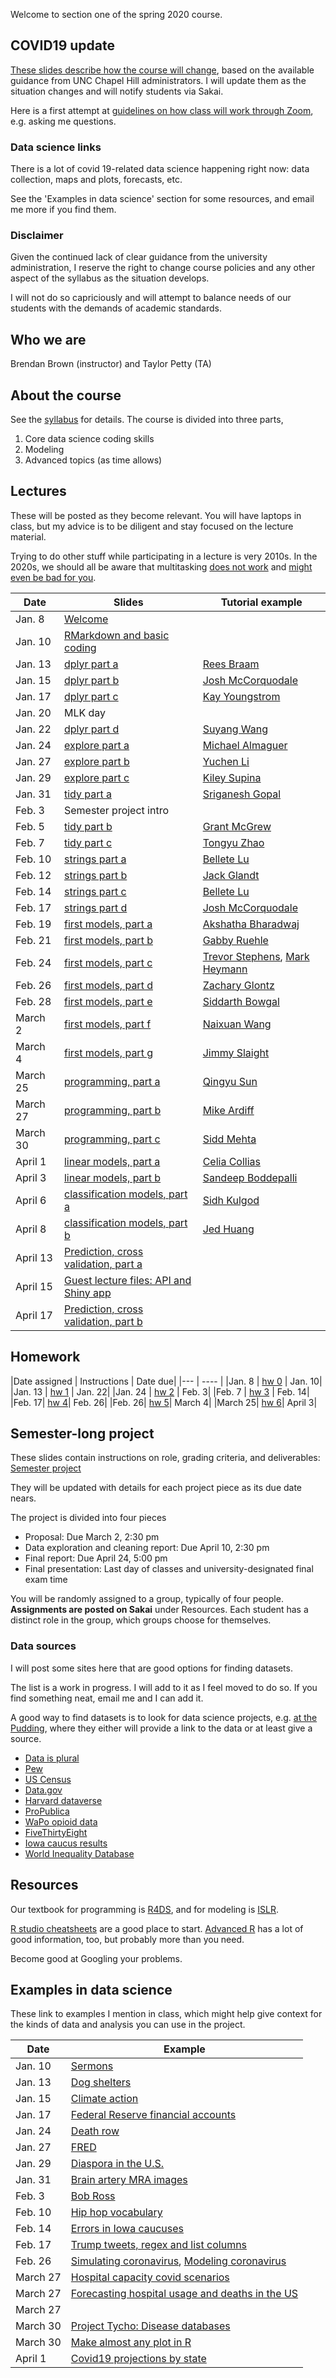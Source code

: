 Welcome to section one of the spring 2020 course.

## COVID19 update

[These slides describe how the course will change](covid19.html), based on the available guidance from UNC Chapel Hill administrators. I will update them as the situation changes and will notify students via Sakai.

Here is a first attempt at [guidelines on how class will work through Zoom](zoom.html), e.g. asking me questions.

### Data science links
There is a lot of covid 19-related data science happening right now: data collection, maps and plots, forecasts, etc.

See the 'Examples in data science' section for some resources, and email me more if you find them.

### Disclaimer
Given the continued lack of clear guidance from the university administration, I reserve the right to change course policies and any other aspect of the syllabus as the situation develops.

I will not do so capriciously and will attempt to balance needs of our students with the demands of academic standards.

## Who we are

Brendan Brown (instructor) and 
Taylor Petty (TA)

## About the course
See the [syllabus](syllabus_stor320_1.pdf) for details. The course is divided into three parts,

1. Core data science coding skills
2. Modeling
3. Advanced topics (as time allows)




## Lectures
These will be posted as they become relevant. You will have laptops in class, but my advice is to be diligent and stay focused on the lecture material.

Trying to do other stuff while participating in a lecture is very 2010s. In the 2020s, we should all be aware that multitasking [does not work](https://www.psychologytoday.com/us/blog/creativity-without-borders/201405/the-myth-multitasking) and [might even be bad for you](https://appliedpsychologydegree.usc.edu/blog/to-multitask-or-not-to-multitask/).

|Date | Slides | Tutorial example|
|------|-------|----|
|Jan. 8| [Welcome](slides_welcome.html) | |
|Jan. 10| [RMarkdown and basic coding](slides_workflow.html) | |
|Jan. 13| [dplyr part a](slides_dplyr_parta.html)|[Rees Braam](1-13-19.html)|
|Jan. 15| [dplyr part b](slides_dplyr_partb.html)|[Josh McCorquodale](1_15-Lecture.html)|
|Jan. 17| [dplyr part c](slides_dplyr_partc.html)|[Kay Youngstrom](17-January-Tutorial.html)|
|Jan. 20| MLK day||
|Jan. 22| [dplyr part d](slides_dplyr_partd.html)|[Suyang Wang](In-class-Tutorial_Suyang-Wang.html)|
|Jan. 24| [explore part a](slides_EDA_pta.html) | [Michael Almaguer](Michaelexercise124.html)|
|Jan. 27| [explore part b](slides_EDA_ptb.html) | [Yuchen Li](1.27-stor320-inclass.html)|
|Jan. 29| [explore part c](slides_EDA_ptc.html) | [Kiley Supina](January29.html)|
|Jan. 31| [tidy part a](slides_tidyrel_pta.html)|[Sriganesh Gopal](tutorial8.html)|
|Feb. 3| Semester project intro||
|Feb. 5| [tidy part b](slides_tidyrel_ptb.html)|[Grant McGrew](Feb_5_tutorial.html)|
|Feb. 7| [tidy part c](slides_tidyrel_ptc.html)|[Tongyu Zhao](2.7-Tongyu-Zhao.html)|
|Feb. 10|[strings part a](slides_strings_pta.html)|[Bellete Lu](tutorial_strings_part_a.html)|
|Feb. 12|[strings part b](slides_strings_ptb.html)|[Jack Glandt](tutorial-strings-part-b.html)|
|Feb. 14|[strings part c](slides_strings_ptc.html)|[Bellete Lu](string-part-c.html)|
|Feb. 17|[strings part d](slides_strings_ptd.html)|[Josh McCorquodale](2_17-Lecture.html)|
|Feb. 19|[first models, part a](slides_firstmodels_pta.html)|[Akshatha Bharadwaj](Tutorial-15.html)|
|Feb. 21|[first models, part b](slides_firstmodels_ptb.html)|[Gabby Ruehle](320_Tutorial_2-21.html)|
|Feb. 24|[first models, part c](slides_firstmodels_ptc.html)|[Trevor Stephens](STORFeb24.html), [Mark Heymann](Tutorial-2-24.html)|
|Feb. 26|[first models, part d](slides_firstmodels_ptd.html)|[Zachary Glontz](Class21.html)|
|Feb. 28|[first models, part e](slides_firstmodels_pte.html)|[Siddarth Bowgal](Tutorial-Feb-28.html)|
|March 2|[first models, part f](slides_firstmodels_ptf.html)|[Naixuan Wang](L23.html)|
|March 4|[first models, part g](slides_firstmodels_ptg.html)|[Jimmy Slaight](04MAR20.html)|
|March 25|[programming, part a](slides_programming_pta.html)|[Qingyu Sun](3-25.html)|
|March 27|[programming, part b](slides_programming_ptb.html)|[Mike Ardiff](Mar27Class.html)|
|March 30|[programming, part c](slides_programming_ptc.html)|[Sidd Mehta](programmingCtut.html)|
|April 1|[linear models, part a](slides_linear_pta.html)|[Celia Collias](ClassApril1.html)|
|April 3|[linear models, part b](slides_linear_ptb.html)|[Sandeep Boddepalli](4_3_tut.html)|
|April 6|[classification models, part a](slides_classification_pta.html)|[Sidh Kulgod](4-6-2020-tutorial-sidharth-kulgod.html)|
|April 8|[classification models, part b](slides_classification_ptb.html)|[Jed Huang](Tutorial-4-8.html)|
|April 13|[Prediction, cross validation, part a](slides_predval_pta.html)||
|April 15|[Guest lecture files: API and Shiny app](https://github.com/ldjack5/teaching?files=1)|
|April 17|[Prediction, cross validation, part b](slides_predval_ptb.html)|


## Homework


|Date assigned | Instructions | Date due|
|--- | ---- |
|Jan. 8 | [hw 0](hw0.html) | Jan. 10|
|Jan. 13 | [hw 1](hw1.Rmd) | Jan. 22|
|Jan. 24 | [hw 2](hw2.Rmd) | Feb. 3|
|Feb. 7 | [hw 3](hw3.Rmd) | Feb. 14|
|Feb. 17| [hw 4](hw4.Rmd)| Feb. 26|
|Feb. 26| [hw 5](hw5.Rmd)| March 4|
|March 25| [hw 6](hw6.Rmd)| April 3|

## Semester-long project
These slides contain instructions on role, grading criteria, and deliverables: [Semester project](slides_project.html)

They will be updated with details for each project piece as its due date nears.

The project is divided into four pieces

- Proposal: Due March 2, 2:30 pm
- Data exploration and cleaning report: Due April 10, 2:30 pm
- Final report: Due April 24, 5:00 pm
- Final presentation: Last day of classes and university-designated final exam time

You will be randomly assigned to a group, typically of four people. **Assignments are posted on Sakai** under Resources. Each student has a distinct role in the group, which groups choose for themselves.

### Data sources
I will post some sites here that are good options for finding datasets. 

The list is a work in progress. I will add to it as I feel moved to do so. If you find something neat, email me and I can add it. 

A good way to find datasets is to look for data science projects, e.g. [at the Pudding](pudding.cool), where they either will provide a link to the data or at least give a source.

- [Data is plural](https://tinyletter.com/data-is-plural/archive)
- [Pew](https://www.pewresearch.org/download-datasets/)
- [US Census](https://www.census.gov/data/data-tools.html)
- [Data.gov](https://www.data.gov/)
- [Harvard dataverse](https://dataverse.harvard.edu/)
- [ProPublica](https://www.propublica.org/datastore/)
- [WaPo opioid data](https://www.washingtonpost.com/graphics/2019/investigations/dea-pain-pill-database/)
- [FiveThirtyEight](https://data.fivethirtyeight.com/)
- [Iowa caucus results](https://results.thecaucuses.org/)
- [World Inequality Database](https://wid.world/)




## Resources

Our textbook for programming is [R4DS](https://r4ds.had.co.nz/), and for modeling is [ISLR](http://faculty.marshall.usc.edu/gareth-james/ISL/).

[R studio cheatsheets](https://rstudio.com/resources/cheatsheets/) are a good place to start. [Advanced R](https://adv-r.hadley.nz/) has a lot of good information, too, but probably more than you need.

Become good at Googling your problems.

## Examples in data science
These link to examples I mention in class, which might help give context for the kinds of data and analysis you can use in the project.


|Date | Example |
|------|-------|
|Jan. 10| [Sermons](https://www.pewforum.org/2019/12/16/the-digital-pulpit-a-nationwide-analysis-of-online-sermons/) |
|Jan. 13| [Dog shelters](https://pudding.cool/2019/10/shelters/) |
|Jan. 15| [Climate action](https://climateactiontracker.org/data-portal/?mode=countries)|
|Jan. 17| [Federal Reserve financial accounts](https://www.federalreserve.gov/releases/Z1/)|
|Jan. 24| [Death row](https://theintercept.com/series/the-condemned/)|
|Jan. 27| [FRED](https://fred.stlouisfed.org/)|
|Jan. 29| [Diaspora in the U.S.](https://pudding.cool/2020/01/diaspora/)|
|Jan. 31| [Brain artery MRA images](https://www.insight-journal.org/midas/community/view/21)|
|Feb. 3| [Bob Ross](https://fivethirtyeight.com/features/a-statistical-analysis-of-the-work-of-bob-ross/)|
|Feb. 10|[Hip hop vocabulary](https://pudding.cool/projects/vocabulary/index.html)|
|Feb. 14| [Errors in Iowa caucuses](https://www.washingtonpost.com/politics/2020/02/10/iowa-democratic-party-responds-ongoing-errors-caucus-results-with-shrug/?arc404=true#click=https://t.co/sfBhMwFIVq)|
|Feb. 17|[Trump tweets, regex and list columns](https://jennybc.github.io/purrr-tutorial/ls13_list-columns.html#regex_and_trump_tweets)|
|Feb. 26|[Simulating coronavirus](https://www.washingtonpost.com/graphics/2020/health/coronavirus-how-epidemics-spread-and-end/?itid=hp_hp-visual-stories-desktop_no-name%3Ahomepage%2Fstory-ans), [Modeling coronavirus](https://art-bd.shinyapps.io/nCov_control/)|
|March 27|[Hospital capacity covid scenarios](https://projects.propublica.org/graphics/covid-hospitals)|
|March 27|[Forecasting hospital usage and deaths in the US](http://www.healthdata.org/research-article/forecasting-covid-19-impact-hospital-bed-days-icu-days-ventilator-days-and-deaths)|
|March 27||[Perspective: US mortality in 2018](https://www.cdc.gov/nchs/nvss/deaths.htm)|
|March 30|[Project Tycho: Disease databases](https://www.tycho.pitt.edu/featured-works/)|
|March 30|[Make almost any plot in R](https://simplystatistics.org/2019/08/28/you-can-replicate-almost-any-plot-with-ggplot2/)|
|April 1|[Covid19 projections by state](http://covid19.healthdata.org/)|
